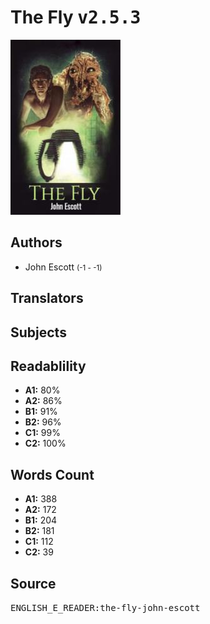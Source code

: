 # The Fly <kbd>v2.5.3</kbd>

![](./cover.medium.jpg "")

## Authors


 - John Escott <small>(-1 - -1)</small>

## Translators



## Subjects



## Readablility


 - **A1:** 80%
 - **A2:** 86%
 - **B1:** 91%
 - **B2:** 96%
 - **C1:** 99%
 - **C2:** 100%

## Words Count


 - **A1:** 388
 - **A2:** 172
 - **B1:** 204
 - **B2:** 181
 - **C1:** 112
 - **C2:** 39

## Source


<kbd>ENGLISH_E_READER:the-fly-john-escott</kbd>
